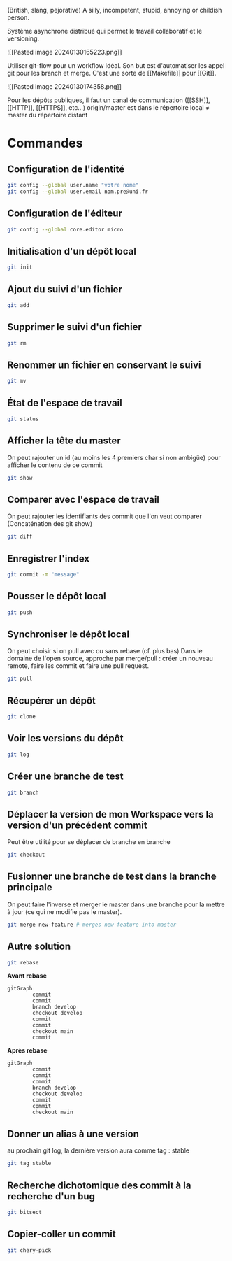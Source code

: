 (British, slang, pejorative) A silly, incompetent, stupid, annoying or
childish person.

Système asynchrone distribué qui permet le travail collaboratif et le versioning.

![[Pasted image 20240130165223.png]]

Utiliser git-flow pour un workflow idéal. Son but est d'automatiser les appel git pour les branch et merge. C'est une sorte de [[Makefile]] pour [[Git]].

![[Pasted image 20240130174358.png]]

Pour les dépôts publiques, il faut un canal de communication ([[SSH]], [[HTTP]], [[HTTPS]], etc...)
origin/master est dans le répertoire local $\ne$ master du répertoire distant 
# Commandes

## Configuration de l'identité
```bash
git config --global user.name "votre nome"
git config --global user.email nom.pre@uni.fr
```

## Configuration de l'éditeur
```bash
git config --global core.editor micro
```

## Initialisation d'un dépôt local
```bash
git init
```

## Ajout du suivi d'un fichier
```bash
git add
```

## Supprimer le suivi d'un fichier
```bash
git rm
```

## Renommer un fichier en conservant le suivi
```bash
git mv
```

## État de l'espace de travail
```bash
git status
```

## Afficher la tête du master
On peut rajouter un id (au moins les 4 premiers char si non ambigüe) pour afficher le contenu de ce commit
```bash
git show
```
## Comparer avec l'espace de travail
On peut rajouter les identifiants des commit que l'on veut comparer
(Concaténation des git show)
```bash
git diff
```

## Enregistrer l'index
```bash
git commit -m "message"
```

## Pousser le dépôt local
```bash
git push
```

## Synchroniser le dépôt local
On peut choisir si on pull avec ou sans rebase (cf. plus bas)
Dans le domaine de l'open source, approche par merge/pull : créer un nouveau remote, faire les commit et faire une pull request.
```bash
git pull
```

## Récupérer un dépôt
```bash
git clone
```

## Voir les versions du dépôt
```bash
git log
```

## Créer une branche de test
```bash
git branch
```

## Déplacer la version de mon Workspace vers la version d'un précédent commit
Peut être utilité pour se déplacer de branche en branche
```bash
git checkout
```

## Fusionner une branche de test dans la branche principale
On peut faire l'inverse et merger le master dans une branche pour la mettre à jour (ce qui ne modifie pas le master).
```bash
git merge new-feature # merges new-feature into master
```

## Autre solution
```bash
git rebase
```

**Avant rebase**
```mermaid
gitGraph
        commit
        commit
        branch develop
        checkout develop
        commit
        commit
        checkout main
        commit
```
**Après rebase** 
```mermaid
gitGraph
        commit
        commit
        commit
        branch develop
        checkout develop
        commit
        commit
        checkout main
```
## Donner un alias à une version
au prochain git log, la dernière version aura comme tag : stable
```bash
git tag stable
```

## Recherche dichotomique des commit à la recherche d'un bug
```bash
git bitsect
```

## Copier-coller un commit
```bash
git chery-pick
```


